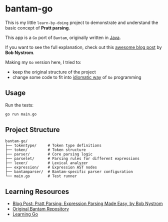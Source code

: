 # bantam-go

This is my little `learn-by-doing` project to demonstrate and understand the basic concept of **Pratt parsing**.

This app is a `Go` port of `Bantam`, originally written in [Java](https://github.com/munificent/bantam).

If you want to see the full explanation, check out this [awesome blog post](https://journal.stuffwithstuff.com/2011/03/19/pratt-parsers-expression-parsing-made-easy/) by **Bob Nystrom**.

Making my `Go` version here, I tried to:
- keep the original structure of the project
- change some code to fit into [idiomatic way](https://www.oreilly.com/library/view/learning-go-2nd/9781098139285/) of `Go` programming

## Usage
Run the tests:
```bash
go run main.go
```

## Project Structure
```
bantam-go/
├── tokentype/     # Token type definitions
├── token/         # Token structure
├── parser/        # Core parsing logic
├── parselet/      # Parsing rules for different expressions
├── lexer/         # Lexical analyzer
├── expression/    # Expression AST nodes
├── bantamparser/  # Bantam-specific parser configuration
└── main.go        # Test runner
```

## Learning Resources
- [Blog Post: Pratt Parsing: Expression Parsing Made Easy, by Bob Nystrom](https://journal.stuffwithstuff.com/2011/03/19/pratt-parsers-expression-parsing-made-easy/)
- [Original Bantam Repository](https://github.com/munificent/bantam)
- [Learning Go](https://www.oreilly.com/library/view/learning-go-2nd/9781098139285/)
